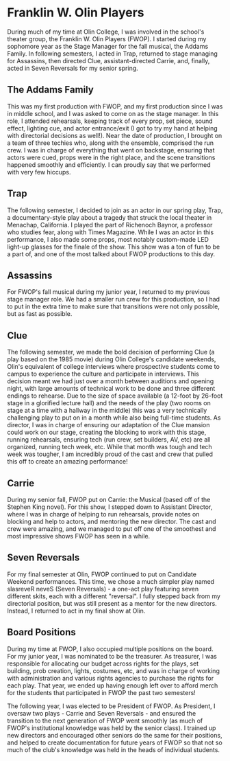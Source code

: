 # Franklin W. Olin Players

During much of my time at Olin College, I was involved in the school's theater group, the Franklin W. Olin Players (FWOP). I started during my sophomore year as the Stage Manager for the fall musical, the Addams Family. In following semesters, I acted in Trap, returned to stage managing for Assassins, then directed Clue, assistant-directed Carrie, and, finally, acted in Seven Reversals for my senior spring.

## The Addams Family

This was my first production with FWOP, and my first production since I was in middle school, and I was asked to come on as the stage manager. In this role, I attended rehearsals, keeping track of every prop, set piece, sound effect, lighting cue, and actor entrance/exit (I got to try my hand at helping with directorial decisions as well!). Near the date of production, I brought on a team of three techies who, along with the ensemble, comprised the run crew. I was in charge of everything that went on backstage, ensuring that actors were cued, props were in the right place, and the scene transitions happened smoothly and efficiently. I can proudly say that we performed with very few hiccups.

## Trap

The following semester, I decided to join as an actor in our spring play, Trap, a documentary-style play about a tragedy that struck the local theater in Menachap, California. I played the part of Richenoch Baynor, a professor who studies fear, along with Times Magazine. While I was an actor in this performance, I also made some props, most notably custom-made LED light-up glasses for the finale of the show. This show was a ton of fun to be a part of, and one of the most talked about FWOP productions to this day.

## Assassins

For FWOP's fall musical during my junior year, I returned to my previous stage manager role. We had a smaller run crew for this production, so I had to put in the extra time to make sure that transitions were not only possible, but as fast as possible.

## Clue

The following semester, we made the bold decision of performing Clue (a play based on the 1985 movie) during Olin College's candidate weekends, Olin's equivalent of college interviews where prospective students come to campus to experience the culture and participate in interviews. This decision meant we had just over a month between auditions and opening night, with large amounts of technical work to be done and three different endings to rehearse. Due to the size of space available (a 12-foot by 26-foot stage in a glorified lecture hall) and the needs of the play (two rooms on stage at a time with a hallway in the middle) this was a very technically challenging play to put on in a month while also being full-time students. As director, I was in charge of ensuring our adaptation of the Clue mansion could work on our stage, creating the blocking to work with this stage, running rehearsals, ensuring tech (run crew, set builders, AV, etc) are all organized, running tech week, etc. While that month was tough and tech week was tougher, I am incredibly proud of the cast and crew that pulled this off to create an amazing performance!

## Carrie

During my senior fall, FWOP put on Carrie: the Musical (based off of the Stephen King novel). For this show, I stepped down to Assistant Director, where I was in charge of helping to run rehearsals, provide notes on blocking and help to actors, and mentoring the new director. The cast and crew were amazing, and we managed to put off one of the smoothest and most impressive shows FWOP has seen in a while.

## Seven Reversals

For my final semester at Olin, FWOP continued to put on Candidate Weekend performances. This time, we chose a much simpler play named slasreveR neveS (Seven Reversals) - a one-act play featuring seven different skits, each with a different "reversal". I fully stepped back from my directorial position, but was still present as a mentor for the new directors. Instead, I returned to act in my final show at Olin.

## Board Positions

During my time at FWOP, I also occupied multiple positions on the board. For my junior year, I was nominated to be the treasurer. As treasurer, I was responsible for allocating our budget across rights for the plays, set building, prob creation, lights, costumes, etc, and was in charge of working with administration and various rights agencies to purchase the rights for each play. That year, we ended up having enough left over to afford merch for the students that participated in FWOP the past two semesters!

The following year, I was elected to be President of FWOP. As President, I oversaw two plays - Carrie and Seven Reversals - and ensured the transition to the next generation of FWOP went smoothly (as much of FWOP's institutional knowledge was held by the senior class). I trained up new directors and encouraged other seniors do the same for their positions, and helped to create documentation for future years of FWOP so that not so much of the club's knowledge was held in the heads of individual students.

